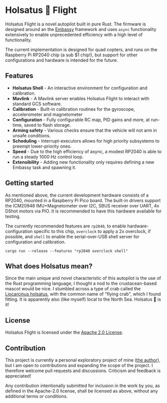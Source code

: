 # Holsatus 🦀 Flight 

Holsatus Flight is a novel autopilot built in pure Rust. The firmware is designed around an the [Embassy](https://github.com/embassy-rs/embassy) framework and uses `async` functionality extensively to enable unprecedented efficiency with a high level of functionality.

The current implementation is designed for quad copters, and runs on the Raspberry Pi RP2040 chip (a sub $1 chip!), but support for other configurations and hardware is intended for the future.

## Features
- **Holsatus Shell** - An interactive environment for configuration and calibration.
- **Mavlink** - A Mavlink server enables Holsatus Flight to interact with standard GCS software.
- **Calibration** - Built-in calibration routines for the gyroscope, accelerometer and magnetometer
- **Configuration** - Fully configurable RC map, PID gains and more, at run-time, saved to flash storage.
- **Arming safety** - Various checks ensure that the vehicle will not arm in unsafe conditions.
- **Scheduling** - Interrupt-executors allows for high priority subsystems to preempt lower-priority ones.
- **Speed** - Due to the high efficiency of async, a modest RP2040 is able to run a steady 1000 Hz control loop.
- **Extensibility** - Adding new functionality only requires defining a new Embassy task and spawning it.

## Getting started

As mentioned above, the current development hardware consists of a RP2040, mounted in a Raspberry Pi Pico board. The built-in drivers support the ICM20948 IMU+Magnetometer over I2C, SBUS receiver over UART, 4x DShot motors via PIO. It is recommended to have this hardware available for testing.

The currently recommended features are `rp2040`, to enable hardware-configuration specific to this chip, `overclock` to apply a 2x overclock, if possible, and `shell` to enable the serial-over-USB shell server for configuration and calibration.
```shell
cargo run --release --features "rp2040 overclock shell"
```

## What does Holsatus mean?
Since the main unique and novel characteristic of this autopilot is the use of the Rust programming language, I thought a nod to the crustacean-based mascot would be nice. I stumbled across a type of crab called the [Liocarcinus holsatus](https://en.wikipedia.org/wiki/Liocarcinus_holsatus), with the common name of "flying crab", which I found fitting. It is apparently also (like myself) local to the North Sea. Holsatus 🦀 is it!

## License
Holsatus Flight is licensed under the [Apache 2.0 License](https://www.apache.org/licenses/LICENSE-2.0).

## Contribution
This project is currently a personal exploratory project of mine ([the author](https://github.com/peterkrull/)), but I am open to contributions and expanding the scope of the project. I therefore welcome pull requests and discussions. Criticism and feedback is appreciated!

Any contribution intentionally submitted for inclusion in the work by you, as defined in the Apache-2.0 license, shall be licensed as above, without any additional terms or conditions.